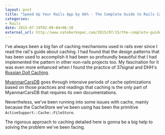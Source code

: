 ```yaml
---
layout: post
title: "Speed Up Your Rails App by 66% - The Complete Guide to Rails Caching"
categories:
- Rails
date: 2015-07-19T02:09:04+06:30
external_url: http://www.nateberkopec.com/2015/07/15/the-complete-guide-to-rails-caching.html
---
```


I've always been a big fan of caching mechanisms used in rails ever since I read the rail's guide about caching. I had found that the design patterns that has been used to accomplish it had been so profoundly beautiful that I had implemented the pattern in other non-rails projects too. My fascination for it was even more enhanced when I found the practice of 37signal and DHH's [Russian Doll Caching](https://signalvnoise.com/posts/3113-how-key-based-cache-expiration-works).

[MyanmarCarsDB](http://www.myanmarcarsdb.com/?utm_source=rails_caching&utm_medium=blog&utm_campaign=mmhan_blog) goes through intensive periods of cache optimizations based on those practices and readings that caching is the only part of MyanmarCarsDB that requires its own documentations.

Nevertheless, we've been running into some issues with cache, mainly because the CacheStore we've been using has been the primitive `ActiveSupport::Cache::FileStore`.

The rigorous approach to caching detailed here is gonna be a big help to solving the problem we've been facing.